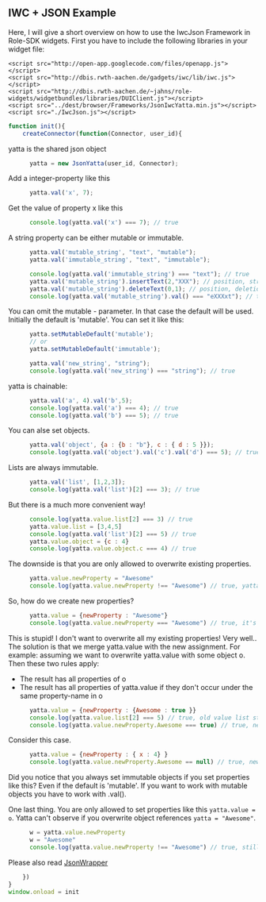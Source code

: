 ## IWC + JSON Example
Here, I will give a short overview on how to use the IwcJson Framework in Role-SDK widgets.
First you have to include the following libraries in your widget file:
```
<script src="http://open-app.googlecode.com/files/openapp.js"></script>
<script src="http://dbis.rwth-aachen.de/gadgets/iwc/lib/iwc.js"></script>
<script src="http://dbis.rwth-aachen.de/~jahns/role-widgets/widgetbundles/libraries/DUIClient.js"></script>
<script src="../dest/browser/Frameworks/JsonIwcYatta.min.js"></script>
<script src="./IwcJson.js"></script>
```


```js
function init(){
    createConnector(function(Connector, user_id){
```


yatta is the shared json object


```js
      yatta = new JsonYatta(user_id, Connector);
```


Add a integer-property like this


```js
      yatta.val('x', 7);
```


Get the value of property x like this


```js
      console.log(yatta.val('x') === 7); // true
```


A string property can be either mutable or immutable.


```js
      yatta.val('mutable_string', "text", "mutable");
      yatta.val('immutable_string', "text", "immutable");

      console.log(yatta.val('immutable_string') === "text"); // true
      yatta.val('mutable_string').insertText(2,"XXX"); // position, string
      yatta.val('mutable_string').deleteText(0,1); // position, deletion length
      console.log(yatta.val('mutable_string').val() === "eXXXxt"); // true
```


You can omit the mutable - parameter. In that case the default will be used.
Initially the default is 'mutable'. You can set it like this:


```js
      yatta.setMutableDefault('mutable');
      // or
      yatta.setMutableDefault('immutable');

      yatta.val('new_string', "string");
      console.log(yatta.val('new_string') === "string"); // true
```


yatta is chainable:


```js
      yatta.val('a', 4).val('b',5);
      console.log(yatta.val('a') === 4); // true
      console.log(yatta.val('b') === 5); // true
```


You can alse set objects.


```js
      yatta.val('object', {a : {b : "b"}, c : { d : 5 }});
      console.log(yatta.val('object').val('c').val('d') === 5); // true
```


Lists are always immutable.


```js
      yatta.val('list', [1,2,3]);
      console.log(yatta.val('list')[2] === 3); // true
```


But there is a much more convenient way!


```js
      console.log(yatta.value.list[2] === 3) // true
      yatta.value.list = [3,4,5]
      console.log(yatta.val('list')[2] === 5) // true
      yatta.value.object = {c : 4}
      console.log(yatta.value.object.c === 4) // true
```


The downside is that you are only allowed to overwrite existing properties.


```js
      yatta.value.newProperty = "Awesome"
      console.log(yatta.value.newProperty !== "Awesome") // true, yatta.value.newProperty is undefined.
```


So, how do we create new properties?


```js
      yatta.value = {newProperty : "Awesome"}
      console.log(yatta.value.newProperty === "Awesome") // true, it's awesome ;)
```


This is stupid! I don't want to overwrite all my existing properties!
Very well.. The solution is that we merge yatta.value with the new assignment.
For example: assuming we want to overwrite yatta.value with some object o.
Then these two rules apply:
* The result has all properties of o
* The result has all properties of yatta.value if they don't occur under the same property-name in o


```js
      yatta.value = {newProperty : {Awesome : true }}
      console.log(yatta.value.list[2] === 5) // true, old value list still exists.
      console.log(yatta.value.newProperty.Awesome === true) // true, newProperty is overwritten.
```


Consider this case.


```js
      yatta.value = {newProperty : { x : 4} }
      console.log(yatta.value.newProperty.Awesome == null) // true, newProperty was replaced, therefore it is now undefined
```


Did you notice that you always set immutable objects if you set properties like this?
Even if the default is 'mutable'. If you want to work with mutable objects you have to work with .val().

One last thing. You are only allowed to set properties like this `yatta.value = o`.
Yatta can't observe if you overwrite object references `yatta = "Awesome"`.


```js
      w = yatta.value.newProperty
      w = "Awesome"
      console.log(yatta.value.newProperty !== "Awesome") // true, still not awesome..
```


Please also read [JsonWrapper](https://rawgit.com/DadaMonad/Yatta/master/doc/class/JsonWrapper.html)


```js
    })
}
window.onload = init
```
